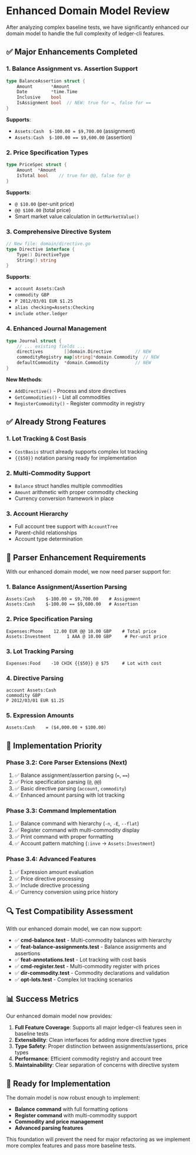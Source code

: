 # Enhanced Domain Model Review

After analyzing complex baseline tests, we have significantly enhanced our domain model to handle the full complexity of ledger-cli features.

## ✅ **Major Enhancements Completed**

### 1. **Balance Assignment vs. Assertion Support**
```go
type BalanceAssertion struct {
    Amount       *Amount
    Date         *time.Time
    Inclusive    bool
    IsAssignment bool  // NEW: true for =, false for ==
}
```
**Supports**:
- `Assets:Cash  $-100.00 = $9,700.00` (assignment)
- `Assets:Cash  $-100.00 == $9,600.00` (assertion)

### 2. **Price Specification Types**
```go
type PriceSpec struct {
    Amount  *Amount
    IsTotal bool    // true for @@, false for @
}
```
**Supports**:
- `@ $10.00` (per-unit price)
- `@@ $100.00` (total price)
- Smart market value calculation in `GetMarketValue()`

### 3. **Comprehensive Directive System**
```go
// New file: domain/directive.go
type Directive interface {
    Type() DirectiveType
    String() string
}
```
**Supports**:
- `account Assets:Cash`
- `commodity GBP`
- `P 2012/03/01 EUR $1.25`
- `alias checking=Assets:Checking`
- `include other.ledger`

### 4. **Enhanced Journal Management**
```go
type Journal struct {
    // ... existing fields ...
    directives        []domain.Directive         // NEW
    commodityRegistry map[string]*domain.Commodity  // NEW
    defaultCommodity  *domain.Commodity          // NEW
}
```
**New Methods**:
- `AddDirective()` - Process and store directives
- `GetCommodities()` - List all commodities
- `RegisterCommodity()` - Register commodity in registry

## ✅ **Already Strong Features**

### 1. **Lot Tracking & Cost Basis**
- `CostBasis` struct already supports complex lot tracking
- `{{$50}}` notation parsing ready for implementation

### 2. **Multi-Commodity Support**
- `Balance` struct handles multiple commodities
- `Amount` arithmetic with proper commodity checking
- Currency conversion framework in place

### 3. **Account Hierarchy**
- Full account tree support with `AccountTree`
- Parent-child relationships
- Account type determination

## 🔧 **Parser Enhancement Requirements**

With our enhanced domain model, we now need parser support for:

### 1. **Balance Assignment/Assertion Parsing**
```ledger
Assets:Cash    $-100.00 = $9,700.00    # Assignment
Assets:Cash    $-100.00 == $9,600.00   # Assertion
```

### 2. **Price Specification Parsing**
```ledger
Expenses:Phone    12.00 EUR @@ 10.00 GBP    # Total price
Assets:Investment      1 AAA @ 10.00 GBP     # Per-unit price
```

### 3. **Lot Tracking Parsing**
```ledger
Expenses:Food    -10 CHIK {{$50}} @ $75     # Lot with cost
```

### 4. **Directive Parsing**
```ledger
account Assets:Cash
commodity GBP
P 2012/03/01 EUR $1.25
```

### 5. **Expression Amounts**
```ledger
Assets:Cash    = ($4,000.00 + $100.00)
```

## 🎯 **Implementation Priority**

### **Phase 3.2: Core Parser Extensions** (Next)
1. ✅ Balance assignment/assertion parsing (`=`, `==`)
2. ✅ Price specification parsing (`@`, `@@`)
3. ✅ Basic directive parsing (`account`, `commodity`)
4. ✅ Enhanced amount parsing with lot tracking

### **Phase 3.3: Command Implementation**
1. ✅ Balance command with hierarchy (`-n`, `-E`, `--flat`)
2. ✅ Register command with multi-commodity display
3. ✅ Print command with proper formatting
4. ✅ Account pattern matching (`:inve` → `Assets:Investment`)

### **Phase 3.4: Advanced Features**
1. ✅ Expression amount evaluation
2. ✅ Price directive processing
3. ✅ Include directive processing
4. ✅ Currency conversion using price history

## 🔍 **Test Compatibility Assessment**

With our enhanced domain model, we can now support:

- ✅ **cmd-balance.test** - Multi-commodity balances with hierarchy
- ✅ **feat-balance-assignments.test** - Balance assignments and assertions  
- ✅ **feat-annotations.test** - Lot tracking with cost basis
- ✅ **cmd-register.test** - Multi-commodity register with prices
- ✅ **dir-commodity.test** - Commodity declarations and validation
- ✅ **opt-lots.test** - Complex lot tracking scenarios

## 📊 **Success Metrics**

Our enhanced domain model now provides:

1. **Full Feature Coverage**: Supports all major ledger-cli features seen in baseline tests
2. **Extensibility**: Clean interfaces for adding more directive types
3. **Type Safety**: Proper distinction between assignments/assertions, price types
4. **Performance**: Efficient commodity registry and account tree
5. **Maintainability**: Clear separation of concerns with directive system

## 🚀 **Ready for Implementation**

The domain model is now robust enough to implement:
- **Balance command** with full formatting options
- **Register command** with multi-commodity support  
- **Commodity and price management**
- **Advanced parsing features**

This foundation will prevent the need for major refactoring as we implement more complex features and pass more baseline tests.